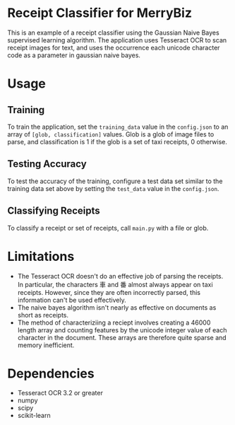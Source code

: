 # Receipt Classifier for MerryBiz
This is an example of a receipt classifier using the Gaussian Naive Bayes supervised learning algorithm. The application uses Tesseract OCR to scan receipt images for text, and uses the occurrence each unicode character code as a parameter in gaussian naive bayes. 

# Usage 

## Training
To train the application, set the `training_data` value in the `config.json` to an array of `[glob, classification]` values. Glob is a glob of image files to parse, and classification is 1 if the glob is a set of taxi receipts, 0 otherwise.

## Testing Accuracy
To test the accuracy of the training, configure a test data set similar to the training data set above by setting the `test_data` value in the `config.json`.

## Classifying Receipts
To classify a receipt or set of receipts, call `main.py` with a file or glob.

# Limitations
- The Tesseract OCR doesn't do an effective job of parsing the receipts. In particular, the characters 車 and 番 almost always appear on taxi receipts. However, since they are often incorrectly parsed, this information can't be used effectively.
- The naive bayes algorithm isn't nearly as effective on documents as short as receipts.
- The method of characteriziing a reciept involves creating a 46000 length array and counting features by the unicode integer value of each character in the document. These arrays are therefore quite sparse and memory inefficient.

# Dependencies
- Tesseract OCR 3.2 or greater
- numpy
- scipy
- scikit-learn
